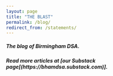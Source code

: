 ```yaml
---
layout: page
title: "THE BLAST"
permalink: /blog/
redirect_from: /statements/
---
```

<h5>The blog of Birmingham DSA.</h5>

<div id="substack-feed-embed"></div>


<script>
  window.SubstackFeedWidget = {
    substackUrl: "bhamdsa.substack.com",
    posts: 12,
    hidden: ["author"]
  };
</script>
<script src="https://substackapi.com/embeds/feed.js" async></script>

<h5>Read more articles at [our Substack page[(https://bhamdsa.substack.com)].</h5>